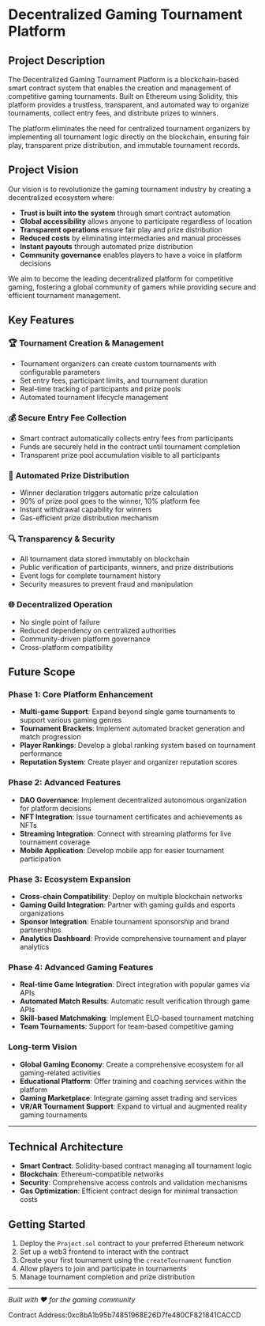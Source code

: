 # Decentralized Gaming Tournament Platform

## Project Description

The Decentralized Gaming Tournament Platform is a blockchain-based smart contract system that enables the creation and management of competitive gaming tournaments. Built on Ethereum using Solidity, this platform provides a trustless, transparent, and automated way to organize tournaments, collect entry fees, and distribute prizes to winners.

The platform eliminates the need for centralized tournament organizers by implementing all tournament logic directly on the blockchain, ensuring fair play, transparent prize distribution, and immutable tournament records.

## Project Vision

Our vision is to revolutionize the gaming tournament industry by creating a decentralized ecosystem where:

- **Trust is built into the system** through smart contract automation
- **Global accessibility** allows anyone to participate regardless of location
- **Transparent operations** ensure fair play and prize distribution
- **Reduced costs** by eliminating intermediaries and manual processes
- **Instant payouts** through automated prize distribution
- **Community governance** enables players to have a voice in platform decisions

We aim to become the leading decentralized platform for competitive gaming, fostering a global community of gamers while providing secure and efficient tournament management.

## Key Features

### 🏆 **Tournament Creation & Management**
- Tournament organizers can create custom tournaments with configurable parameters
- Set entry fees, participant limits, and tournament duration
- Real-time tracking of participants and prize pools
- Automated tournament lifecycle management

### 💰 **Secure Entry Fee Collection**
- Smart contract automatically collects entry fees from participants
- Funds are securely held in the contract until tournament completion
- Transparent prize pool accumulation visible to all participants

### 🎯 **Automated Prize Distribution**
- Winner declaration triggers automatic prize calculation
- 90% of prize pool goes to the winner, 10% platform fee
- Instant withdrawal capability for winners
- Gas-efficient prize distribution mechanism

### 🔍 **Transparency & Security**
- All tournament data stored immutably on blockchain
- Public verification of participants, winners, and prize distributions
- Event logs for complete tournament history
- Security measures to prevent fraud and manipulation

### 🌐 **Decentralized Operation**
- No single point of failure
- Reduced dependency on centralized authorities
- Community-driven platform governance
- Cross-platform compatibility

## Future Scope

### Phase 1: Core Platform Enhancement
- **Multi-game Support**: Expand beyond single game tournaments to support various gaming genres
- **Tournament Brackets**: Implement automated bracket generation and match progression
- **Player Rankings**: Develop a global ranking system based on tournament performance
- **Reputation System**: Create player and organizer reputation scores

### Phase 2: Advanced Features
- **DAO Governance**: Implement decentralized autonomous organization for platform decisions
- **NFT Integration**: Issue tournament certificates and achievements as NFTs
- **Streaming Integration**: Connect with streaming platforms for live tournament coverage
- **Mobile Application**: Develop mobile app for easier tournament participation

### Phase 3: Ecosystem Expansion
- **Cross-chain Compatibility**: Deploy on multiple blockchain networks
- **Gaming Guild Integration**: Partner with gaming guilds and esports organizations
- **Sponsor Integration**: Enable tournament sponsorship and brand partnerships
- **Analytics Dashboard**: Provide comprehensive tournament and player analytics

### Phase 4: Advanced Gaming Features
- **Real-time Game Integration**: Direct integration with popular games via APIs
- **Automated Match Results**: Automatic result verification through game APIs
- **Skill-based Matchmaking**: Implement ELO-based tournament matching
- **Team Tournaments**: Support for team-based competitive gaming

### Long-term Vision
- **Global Gaming Economy**: Create a comprehensive ecosystem for all gaming-related activities
- **Educational Platform**: Offer training and coaching services within the platform
- **Gaming Marketplace**: Integrate gaming asset trading and services
- **VR/AR Tournament Support**: Expand to virtual and augmented reality gaming tournaments

---

## Technical Architecture

- **Smart Contract**: Solidity-based contract managing all tournament logic
- **Blockchain**: Ethereum-compatible networks
- **Security**: Comprehensive access controls and validation mechanisms
- **Gas Optimization**: Efficient contract design for minimal transaction costs

## Getting Started

1. Deploy the `Project.sol` contract to your preferred Ethereum network
2. Set up a web3 frontend to interact with the contract
3. Create your first tournament using the `createTournament` function
4. Allow players to join and participate in tournaments
5. Manage tournament completion and prize distribution

---

*Built with ❤️ for the gaming community*

Contract Address:0xc8bA1b95b74851968E26D7fe480CF821841CACCD
